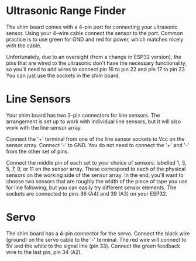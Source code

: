 # Ultrasonic Range Finder

The shim board comes with a 4-pin port for connecting your ultrasonic sensor. Using your 4-wire cable connect the sensor to the port. Common practice is to use green for GND and red for power, which matches nicely with the cable.

Unfortunately, due to an oversight (from a change in ESP32 version), the pins that are wired to the ultrasonic don't have the necessary functionality, so you'll need to add wires to connect pin 16 to pin 22 and pin 17 to pin 23. You can just use the sockets in the shim board.

# Line Sensors

Your shim board has two 3-pin connectors for line sensors. The arrangement is set up to work with individual line sensors, but it will also work with the line sensor array.

Connect the '+' terminal from one of the line sensor sockets to Vcc on the sensor array. Connect '-' to GND. You do not need to connect the '+' and '-' from the other set of pins.

Connect the middle pin of each set to your choice of sensors: labelled 1, 3, 5, 7, 9, or 11 on the sensor array. These correspond to each of the physical sensors on the working side of the sensor array. In the end, you'll want to choose two sensors that are roughly the width of the piece of tape you use for line following, but you can easily try different sensor elements. The sockets are connected to pins 36 (A4) and 39 (A3) on your ESP32.


# Servo

The shim board has a 4-pin connector for the servo. Connect the black wire (ground) on the servo cable to the '-' terminal. The red wire will connect to 5V and the white to the signal line (pin 33). Connect the green feedback wire to the last pin, pin 34 (A2).
